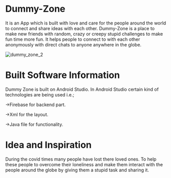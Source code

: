 # Dummy-Zone

It is an App which is built with love and care for the people around the world to connect and share ideas with each other. Dummy-Zone is a place to make new friends with random, crazy or creepy stupid challenges to make fun time more fun. It helps people to connect to with each other anonymously with direct chats to anyone anywhere in the globe.


![dummy_zone_2](https://user-images.githubusercontent.com/70372465/152833110-efaa6958-0fa6-47d6-b41a-a92ab14fa720.png)


# Built Software Information

Dummy Zone is built on Android Studio. In Android Studio certain kind of technologies are being used i.e.;

->Firebase for backend part.  

->Xml for the layout.

->Java file for functionality.

# Idea and Inspiration 

During the covid times many people have lost there loved ones. To help these people to overcome their loneliness and make them interact with the people around the globe by giving them a stupid task and sharing it.
